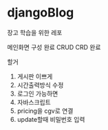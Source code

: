 # djangoBlog
장고 학습을 위한 레포


메인화면 구성 완료
CRUD CRD 완료

할거
1. 게시판 이쁘게
2. 시간출력방식 수정
3. 로그인 가능하면
4. 자바스크립트
5. pricing을 cgv로 연결
6. update할때 비밀번호 입력
